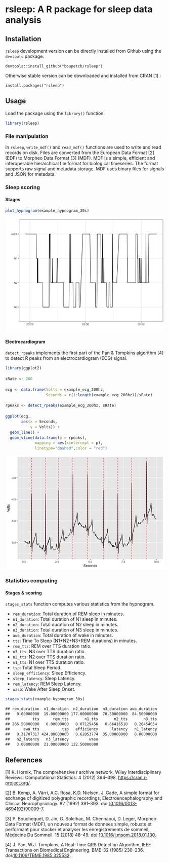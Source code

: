 rsleep: A R package for sleep data analysis
================

## Installation

`rsleep` development version can be directly installed from Github using
the `devtools` package.

    devtools::install_github("boupetch/rsleep")

Otherwise stable version can be downloaded and installed from CRAN \[1\]
:

    install.packages("rsleep")

## Usage

Load the package using the `library()` function.

``` r
library(rsleep)
```

### File manipulation

In `rsleep`, `write_mdf()` and `read_mdf()` functions are used to write
and read records on disk. Files are converted from the European Data
Format \[2\] (EDF) to Morpheo Data Format \[3\] (MDF). MDF is a simple,
efficient and interoperable hierarchical file format for biological
timeseries. The format supports raw signal and metadata storage. MDF
uses binary files for signals and JSON for metadata.

### Sleep scoring

#### Stages

``` r
plot_hypnogram(example_hypnogram_30s)
```

![](README_files/figure-gfm/plot_hypnogram-1.png)<!-- -->

#### Electrocardiogram

`detect_rpeaks` implements the first part of the Pan & Tompkins
algorithm \[4\] to detect R peaks from an electrocardiogram (ECG)
signal.

``` r
library(ggplot2)

sRate <- 200

ecg <- data.frame(Volts = example_ecg_200hz,
                  Seconds = c(1:length(example_ecg_200hz))/sRate)

rpeaks <- detect_rpeaks(example_ecg_200hz, sRate)

ggplot(ecg,
       aes(x = Seconds,
           y = Volts)) +
  geom_line() +
  geom_vline(data.frame(p = rpeaks),
             mapping = aes(xintercept = p),
             linetype="dashed",color = "red")
```

![](README_files/figure-gfm/example_detect_rpeaks-1.png)<!-- -->

### Statistics computing

#### Stages & scoring

`stages_stats` function computes various statistics from the hypnogram.

  - `rem_duration`: Total duration of REM sleep in minutes.
  - `n1_duration`: Total duration of N1 sleep in minutes.
  - `n2_duration`: Total duration of N2 sleep in minutes.
  - `n3_duration`: Total duration of N3 sleep in minutes.
  - `awa_duration`: Total duration of wake in minutes.
  - `tts`: Time To Sleep (N1+N2+N3+REM durations) in minutes.
  - `rem_tts`: REM over TTS duration ratio.
  - `n3_tts`: N3 over TTS duration ratio.
  - `n2_tts`: N2 over TTS duration ratio.
  - `n1_tts`: N1 over TTS duration ratio.
  - `tsp`: Total Sleep Period.
  - `sleep_efficiency`: Sleep Efficiency.
  - `sleep_latency`: Sleep Latency.
  - `rem_latency`: REM Sleep Latency.
  - `waso`: Wake After Sleep Onset.

<!-- end list -->

``` r
stages_stats(example_hypnogram_30s)
```

    ## rem_duration  n1_duration  n2_duration  n3_duration awa_duration 
    ##   0.00000000  19.00000000 177.00000000  70.50000000  84.50000000 
    ##          tts      rem_tts       n1_tts       n2_tts       n3_tts 
    ## 266.50000000   0.00000000   0.07129456   0.66416510   0.26454034 
    ##      awa_tts          tsp   efficiency      latency   n1_latency 
    ##   0.31707317 424.00000000   0.62853774  35.00000000   0.00000000 
    ##   n2_latency   n3_latency         waso 
    ##   3.00000000  21.00000000 122.50000000

## References

<div id="refs" class="references">

<div id="ref-hornik2012comprehensive">

\[1\] K. Hornik, The comprehensive r archive network, Wiley
Interdisciplinary Reviews: Computational Statistics. 4 (2012) 394–398.
<https://cran.r-project.org/>.

</div>

<div id="ref-kempSimpleFormatExchange1992">

\[2\] B. Kemp, A. Värri, A.C. Rosa, K.D. Nielsen, J. Gade, A simple
format for exchange of digitized polygraphic recordings,
Electroencephalography and Clinical Neurophysiology. 82 (1992) 391–393.
doi:[10.1016/0013-4694(92)90009-7](https://doi.org/10.1016/0013-4694\(92\)90009-7).

</div>

<div id="ref-bouchequetMorpheoDataFormat2018a">

\[3\] P. Bouchequet, D. Jin, G. Solelhac, M. Chennaoui, D. Leger,
Morpheo Data Format (MDF), un nouveau format de données simple, robuste
et performant pour stocker et analyser les enregistrements de sommeil,
Médecine Du Sommeil. 15 (2018) 48–49.
doi:[10.1016/j.msom.2018.01.130](https://doi.org/10.1016/j.msom.2018.01.130).

</div>

<div id="ref-panRealTimeQRSDetection1985">

\[4\] J. Pan, W.J. Tompkins, A Real-Time QRS Detection Algorithm, IEEE
Transactions on Biomedical Engineering. BME-32 (1985) 230–236.
doi:[10.1109/TBME.1985.325532](https://doi.org/10.1109/TBME.1985.325532).

</div>

</div>
